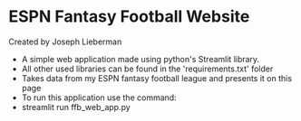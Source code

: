 # ESPN Fantasy Football Website

Created by Joseph Lieberman

* A simple web application made using python's Streamlit library. 
 * All other used libraries can be found in the 'requirements.txt' folder
* Takes data from my ESPN fantasy football league and presents it on this page
* To run this application use the command:
 * streamlit run ffb_web_app.py
